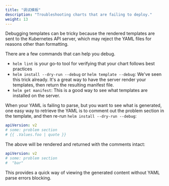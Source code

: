 ```yaml
---
title: "调试模板"
description: "Troubleshooting charts that are failing to deploy."
weight: 13
---
```


Debugging templates can be tricky because the rendered templates are sent to the
Kubernetes API server, which may reject the YAML files for reasons other than
formatting.

There are a few commands that can help you debug.

- `helm lint` is your go-to tool for verifying that your chart follows best
  practices
- `helm install --dry-run --debug` or `helm template --debug`: We've seen this
  trick already. It's a great way to have the server render your templates,
  then return the resulting manifest file.
- `helm get manifest`: This is a good way to see what templates are installed on
  the server.

When your YAML is failing to parse, but you want to see what is generated, one
easy way to retrieve the YAML is to comment out the problem section in the
template, and then re-run `helm install --dry-run --debug`:

```yaml
apiVersion: v2
# some: problem section
# {{ .Values.foo | quote }}
```

The above will be rendered and returned with the comments intact:

```yaml
apiVersion: v2
# some: problem section
#  "bar"
```

This provides a quick way of viewing the generated content without YAML parse
errors blocking.

